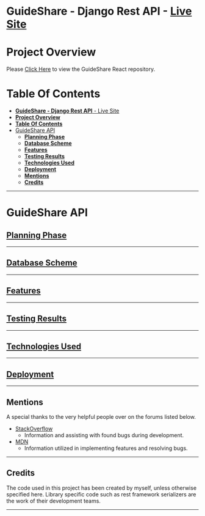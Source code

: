 # **GuideShare - Django Rest API** - [Live Site](https://guideshare-api.herokuapp.com/)

# **Project Overview**

Please [Click Here](https://github.com/lukebinmore/guideshare) to view the GuideShare React repository.

# **Table Of Contents**
- [**GuideShare - Django Rest API** - Live Site](#guideshare---django-rest-api---live-site)
- [**Project Overview**](#project-overview)
- [**Table Of Contents**](#table-of-contents)
- [GuideShare API](#guideshare-api)
  - [**Planning Phase**](#planning-phase)
  - [**Database Scheme**](#database-scheme)
  - [**Features**](#features)
  - [**Testing Results**](#testing-results)
  - [**Technologies Used**](#technologies-used)
  - [**Deployment**](#deployment)
  - [**Mentions**](#mentions)
  - [**Credits**](#credits)

***

# GuideShare API

## [**Planning Phase**](/docs/PLANNING.md)

***

## [**Database Scheme**](/docs/DATABASESCHEME.md)

***

## [**Features**](/docs/FEATURES.md)

***

## [**Testing Results**](/docs/TESTING.md)

***

## [**Technologies Used**](/docs/TECHNOLOGIES.md)

***

## [**Deployment**](/docs/DEPLOYMENT.md)

***

## **Mentions**

A special thanks to the very helpful people over on the forums listed below.

 - [StackOverflow](https://stackoverflow.com/)
   - Information and assisting with found bugs during development.
 - [MDN](https://developer.mozilla.org/en-US/)
   - Information utilized in implementing features and resolving bugs.

***

## **Credits**

The code used in this project has been created by myself, unless otherwise specified here. Library specific code such as rest framework serializers are the work of their development teams.

***